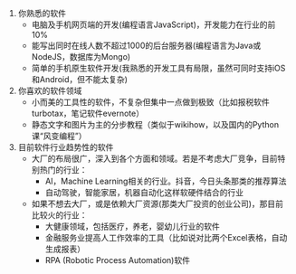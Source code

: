 1. 你熟悉的软件
    - 电脑及手机网页端的开发(编程语言JavaScript)，开发能力在行业的前10%
    - 能写出同时在线人数不超过1000的后台服务器(编程语言为Java或NodeJS，数据库为Mongo)
    - 简单的手机原生软件开发(我熟悉的开发工具有局限，虽然可同时支持iOS和Android，但不能太复杂)
2. 你喜欢的软件领域
    - 小而美的工具性的软件，不复杂但集中一点做到极致（比如报税软件turbotax，笔记软件evernote）
    - 静态文字和图片为主的分步教程（类似于wikihow，以及国内的Python课“风变编程”）
3. 目前软件行业趋势性的软件
    - 大厂的布局很广，深入到各个方面和领域。若是不考虑大厂竞争，目前特别热门的行业：
        - AI，Machine Learning相关的行业。抖音，今日头条那类的推荐算法
        - 自动驾驶，智能家居，机器自动化这样软硬件结合的行业
    - 如果不想去大厂，或是依赖大厂资源(那类大厂投资的创业公司)，那目前比较火的行业：
        - 大健康领域，包括医疗，养老，婴幼儿行业的软件
        - 金融服务业提高人工作效率的工具（比如说对比两个Excel表格，自动生成报表）
        - RPA (Robotic Process Automation)软件
